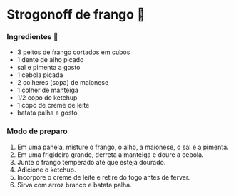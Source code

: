 # Strogonoff de frango :chicken:

### Ingredientes :bookmark_tabs:

- 3 peitos de frango cortados em cubos
- 1 dente de alho picado
- sal e pimenta a gosto
- 1 cebola picada
- 2 colheres (sopa) de maionese
- 1 colher de manteiga
- 1/2 copo de ketchup
- 1 copo de creme de leite
- batata palha a gosto

### Modo de preparo 

1. Em uma panela, misture o frango, o alho, a maionese, o sal e a pimenta.
2. Em uma frigideira grande, derreta a manteiga e doure a cebola.
3. Junte o frango temperado até que esteja dourado.
4. Adicione o ketchup.
5. Incorpore o creme de leite e retire do fogo antes de ferver.
6. Sirva com arroz branco e batata palha.
